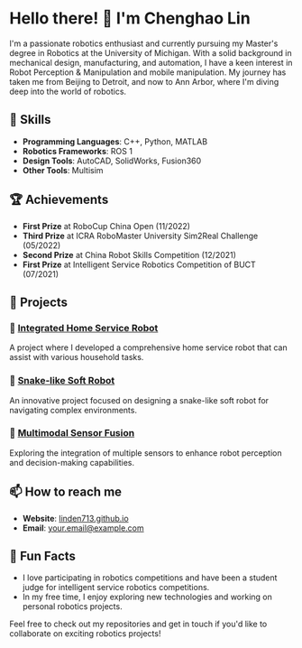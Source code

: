 # Hello there! 👋 I'm Chenghao Lin

I'm a passionate robotics enthusiast and currently pursuing my Master's degree in Robotics at the University of Michigan. With a solid background in mechanical design, manufacturing, and automation, I have a keen interest in Robot Perception & Manipulation and mobile manipulation. My journey has taken me from Beijing to Detroit, and now to Ann Arbor, where I'm diving deep into the world of robotics.

## 🚀 Skills

- **Programming Languages**: C++, Python, MATLAB
- **Robotics Frameworks**: ROS 1
- **Design Tools**: AutoCAD, SolidWorks, Fusion360
- **Other Tools**: Multisim

## 🏆 Achievements

- **First Prize** at RoboCup China Open (11/2022)
- **Third Prize** at ICRA RoboMaster University Sim2Real Challenge (05/2022)
- **Second Prize** at China Robot Skills Competition (12/2021)
- **First Prize** at Intelligent Service Robotics Competition of BUCT (07/2021)

## 🌟 Projects

### 🤖 [Integrated Home Service Robot](https://github.com/linden713/home-service-robot)
A project where I developed a comprehensive home service robot that can assist with various household tasks.

### 🐍 [Snake-like Soft Robot](https://github.com/linden713/snake-robot)
An innovative project focused on designing a snake-like soft robot for navigating complex environments.

### 🔄 [Multimodal Sensor Fusion](https://github.com/linden713/multimodal-sensor-fusion)
Exploring the integration of multiple sensors to enhance robot perception and decision-making capabilities.

## 📫 How to reach me

- **Website**: [linden713.github.io](https://linden713.github.io/)
- **Email**: [your.email@example.com](mailto:your.email@example.com)

## 🎉 Fun Facts

- I love participating in robotics competitions and have been a student judge for intelligent service robotics competitions.
- In my free time, I enjoy exploring new technologies and working on personal robotics projects.

Feel free to check out my repositories and get in touch if you'd like to collaborate on exciting robotics projects!

